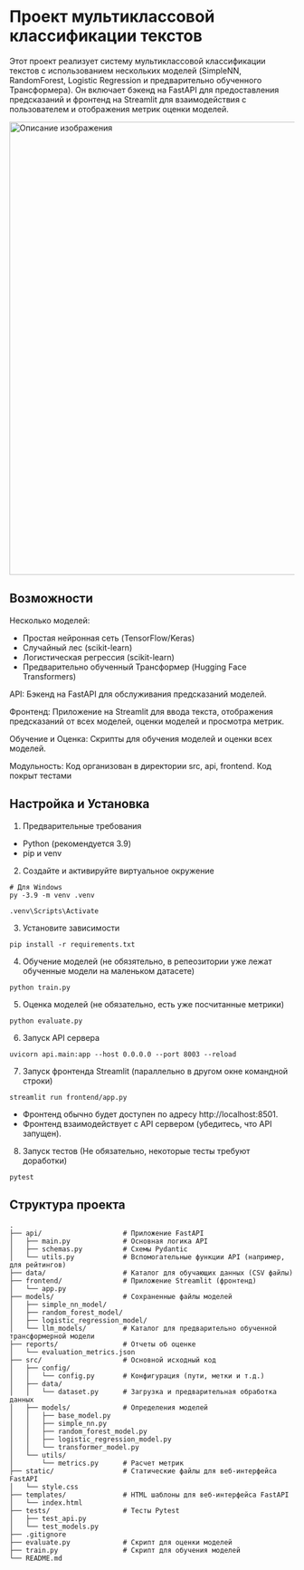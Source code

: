 # Проект мультиклассовой классификации текстов

Этот проект реализует систему мультиклассовой классификации текстов с использованием нескольких моделей (SimpleNN, RandomForest, Logistic Regression и предварительно обученного Трансформера). Он включает бэкенд на FastAPI для предоставления предсказаний и фронтенд на Streamlit для взаимодействия с пользователем и отображения метрик оценки моделей.

<img src="https://github.com/user-attachments/assets/a8919c8e-52f1-47e2-8b52-338905bb84c8" width="800" alt="Описание изображения">

## Возможности
Несколько моделей:
 - Простая нейронная сеть (TensorFlow/Keras)
 - Случайный лес (scikit-learn)
 - Логистическая регрессия (scikit-learn)
 - Предварительно обученный Трансформер (Hugging Face Transformers)

API: Бэкенд на FastAPI для обслуживания предсказаний моделей.

Фронтенд: Приложение на Streamlit для ввода текста, отображения предсказаний от всех моделей, оценки моделей и просмотра метрик.

Обучение и Оценка: Скрипты для обучения моделей и оценки всех моделей.

Модульность: Код организован в директории src, api, frontend. Код покрыт тестами


##  Настройка и Установка
1. Предварительные требования
- Python (рекомендуется 3.9)
- pip и venv
2. Создайте и активируйте виртуальное окружение
```text
# Для Windows
py -3.9 -m venv .venv

.venv\Scripts\Activate
```
3. Установите зависимости
```text
pip install -r requirements.txt
```
4. Обучение моделей (не обязятельно, в репеозитории уже лежат обученные модели на маленьком датасете)
```text
python train.py
```
5. Оценка моделей (не обязательно, есть уже посчитанные метрики)
```text
python evaluate.py
```

6. Запуск API сервера 
```text
uvicorn api.main:app --host 0.0.0.0 --port 8003 --reload
```

7. Запуск фронтенда Streamlit (параллельно в другом окне командной строки)
```text
streamlit run frontend/app.py
```
- Фронтенд обычно будет доступен по адресу http://localhost:8501.
- Фронтенд взаимодействует с API сервером (убедитесь, что API запущен).

8. Запуск тестов (Не обязательно, некоторые тесты требуют доработки)
```text
pytest
```


## Структура проекта

```text
.
├── api/                    # Приложение FastAPI
│   ├── main.py             # Основная логика API
│   ├── schemas.py          # Схемы Pydantic
│   └── utils.py            # Вспомогательные функции API (например, для рейтингов)
├── data/                   # Каталог для обучающих данных (CSV файлы)
├── frontend/               # Приложение Streamlit (фронтенд)
│   └── app.py
├── models/                 # Сохраненные файлы моделей
│   ├── simple_nn_model/
│   ├── random_forest_model/
│   ├── logistic_regression_model/
│   └── llm_models/         # Каталог для предварительно обученной трансформерной модели
├── reports/                # Отчеты об оценке
│   └── evaluation_metrics.json
├── src/                    # Основной исходный код
│   ├── config/
│   │   └── config.py       # Конфигурация (пути, метки и т.д.)
│   ├── data/
│   │   └── dataset.py      # Загрузка и предварительная обработка данных
│   ├── models/             # Определения моделей
│   │   ├── base_model.py
│   │   ├── simple_nn.py
│   │   ├── random_forest_model.py
│   │   ├── logistic_regression_model.py
│   │   └── transformer_model.py
│   └── utils/
│       └── metrics.py      # Расчет метрик
├── static/                 # Статические файлы для веб-интерфейса FastAPI
│   └── style.css
├── templates/              # HTML шаблоны для веб-интерфейса FastAPI
│   └── index.html
├── tests/                  # Тесты Pytest
│   ├── test_api.py
│   └── test_models.py
├── .gitignore
├── evaluate.py             # Скрипт для оценки моделей
├── train.py                # Скрипт для обучения моделей
└── README.md


